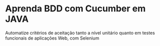 # Aprenda BDD com Cucumber em JAVA
 Automatize critérios de aceitação tanto a nível unitário quanto em testes funcionais de aplicações Web, com Selenium
